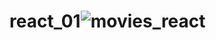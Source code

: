 # react_01![movies_react](https://user-images.githubusercontent.com/114283440/206855861-3a2f8a12-35a5-4881-9451-fc7082bb7625.png)
